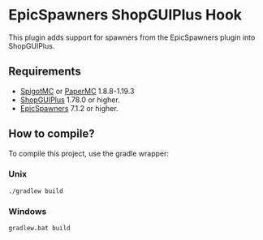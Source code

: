 # EpicSpawners ShopGUIPlus Hook

This plugin adds support for spawners from the EpicSpawners plugin into ShopGUIPlus.

## Requirements

- [SpigotMC](https://www.spigotmc.org/) or [PaperMC](https://papermc.io/) 1.8.8-1.19.3
- [ShopGUIPlus](https://www.spigotmc.org/resources/6515/) 1.78.0 or higher.
- [EpicSpawners](https://songoda.com/marketplace/product/13) 7.1.2 or higher.

## How to compile?

To compile this project, use the gradle wrapper:

### Unix

```shell
./gradlew build
```

### Windows

```shell
gradlew.bat build
```
